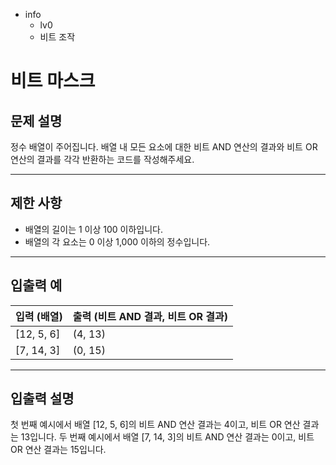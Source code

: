- info
    - lv0
    - 비트 조작

# 비트 마스크
## 문제 설명
정수 배열이 주어집니다. 배열 내 모든 요소에 대한 비트 AND 연산의 결과와 비트 OR 연산의 결과를 각각 반환하는 코드를 작성해주세요.

---

## 제한 사항

- 배열의 길이는 1 이상 100 이하입니다.
- 배열의 각 요소는 0 이상 1,000 이하의 정수입니다.

---

## 입출력 예

|   입력 (배열)       | 출력 (비트 AND 결과, 비트 OR 결과) |
| ------------------- | --------------------------------- |
| [12, 5, 6]          | (4, 13)                           |
| [7, 14, 3]          | (0, 15)                           |

---

## 입출력 설명
첫 번째 예시에서 배열 [12, 5, 6]의 비트 AND 연산 결과는 4이고, 비트 OR 연산 결과는 13입니다. 두 번째 예시에서 배열 [7, 14, 3]의 비트 AND 연산 결과는 0이고, 비트 OR 연산 결과는 15입니다.
